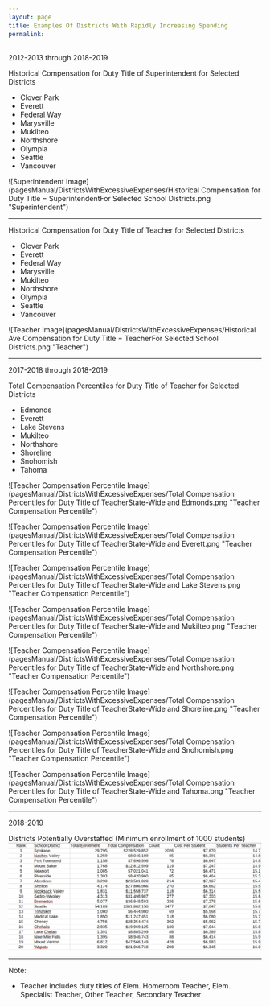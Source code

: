 ```yaml
---
layout: page
title: Examples Of Districts With Rapidly Increasing Spending
permalink:
---
```



2012-2013 through 2018-2019


Historical Compensation for Duty Title of Superintendent for Selected Districts
- Clover Park
- Everett
- Federal Way
- Marysville
- Mukilteo
- Northshore
- Olympia
- Seattle
- Vancouver

![Superintendent Image](pagesManual/DistrictsWithExcessiveExpenses/Historical Compensation for Duty Title = SuperintendentFor Selected School Districts.png "Superintendent")

___

Historical Compensation for Duty Title of Teacher for Selected Districts
- Clover Park
- Everett
- Federal Way
- Marysville
- Mukilteo
- Northshore
- Olympia
- Seattle
- Vancouver

![Teacher Image](pagesManual/DistrictsWithExcessiveExpenses/Historical Ave Compensation for Duty Title = TeacherFor Selected School Districts.png "Teacher")

___



2017-2018 through 2018-2019


Total Compensation Percentiles for Duty Title of Teacher for Selected Districts
- Edmonds
- Everett
- Lake Stevens
- Mukilteo
- Northshore
- Shoreline
- Snohomish
- Tahoma

![Teacher Compensation Percentile Image](pagesManual/DistrictsWithExcessiveExpenses/Total Compensation Percentiles for Duty Title of TeacherState-Wide and Edmonds.png "Teacher Compensation Percentile")

![Teacher Compensation Percentile Image](pagesManual/DistrictsWithExcessiveExpenses/Total Compensation Percentiles for Duty Title of TeacherState-Wide and Everett.png "Teacher Compensation Percentile")

![Teacher Compensation Percentile Image](pagesManual/DistrictsWithExcessiveExpenses/Total Compensation Percentiles for Duty Title of TeacherState-Wide and Lake Stevens.png "Teacher Compensation Percentile")

![Teacher Compensation Percentile Image](pagesManual/DistrictsWithExcessiveExpenses/Total Compensation Percentiles for Duty Title of TeacherState-Wide and Mukilteo.png "Teacher Compensation Percentile")

![Teacher Compensation Percentile Image](pagesManual/DistrictsWithExcessiveExpenses/Total Compensation Percentiles for Duty Title of TeacherState-Wide and Northshore.png "Teacher Compensation Percentile")

![Teacher Compensation Percentile Image](pagesManual/DistrictsWithExcessiveExpenses/Total Compensation Percentiles for Duty Title of TeacherState-Wide and Shoreline.png "Teacher Compensation Percentile")

![Teacher Compensation Percentile Image](pagesManual/DistrictsWithExcessiveExpenses/Total Compensation Percentiles for Duty Title of TeacherState-Wide and Snohomish.png "Teacher Compensation Percentile")

![Teacher Compensation Percentile Image](pagesManual/DistrictsWithExcessiveExpenses/Total Compensation Percentiles for Duty Title of TeacherState-Wide and Tahoma.png "Teacher Compensation Percentile")

___

2018-2019

Districts Potentially Overstaffed (Minimum enrollment of 1000 students)
![District Staffing Table Image](pagesManual/DistrictsWithExcessiveExpenses/LowestStudentsPerTeacher.png "District Staffing")

___


Note:
- Teacher includes duty titles of Elem. Homeroom Teacher, Elem. Specialist Teacher, Other Teacher, Secondary Teacher

